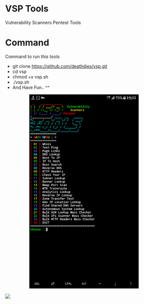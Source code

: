 # VSP Tools
Vulnerability Scanners Pentest Tools

# Command
Command to run this tools
- git clone https://github.com/deathdies/vsp.git
- cd vsp
- chmod +x vsp.sh
- ./vsp.sh
- And Have Fun.. ^^

<p align="center">
  <img src="vsp.png" width="350" title="hover text">
</p>
<img src="https://cdn.rawgit.com/deathdies/vsp/vsp.png" />
